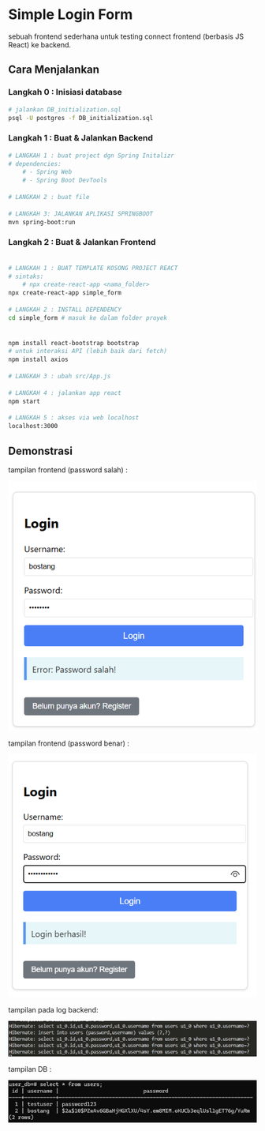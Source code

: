 # Simple Login Form

sebuah frontend sederhana untuk testing connect frontend (berbasis JS React) ke backend.

## Cara Menjalankan

### Langkah 0 : Inisiasi database

```bash
# jalankan DB_initialization.sql
psql -U postgres -f DB_initialization.sql
```

### Langkah 1 : Buat & Jalankan Backend

```bash
# LANGKAH 1 : buat project dgn Spring Initalizr
# dependencies:
    # - Spring Web
    # - Spring Boot DevTools

# LANGKAH 2 : buat file

# LANGKAH 3: JALANKAN APLIKASI SPRINGBOOT
mvn spring-boot:run
```

### Langkah 2 : Buat & Jalankan Frontend

```bash

# LANGKAH 1 : BUAT TEMPLATE KOSONG PROJECT REACT
# sintaks:
    # npx create-react-app <nama_folder>
npx create-react-app simple_form    

# LANGKAH 2 : INSTALL DEPENDENCY
cd simple_form # masuk ke dalam folder proyek


npm install react-bootstrap bootstrap
# untuk interaksi API (lebih baik dari fetch)
npm install axios

# LANGKAH 3 : ubah src/App.js

# LANGKAH 4 : jalankan app react
npm start

# LANGKAH 5 : akses via web localhost
localhost:3000
```

## Demonstrasi

tampilan frontend (password salah) :

![tampilan-frontend-demo-1](./img/tampilan-frontend-demo-1.png)

tampilan frontend (password benar) :

![tampilan-frontend-demo-2](./img/tampilan-frontend-demo-2.png)

tampilan pada log backend:

![tampilan-backend-demo](./img/tampilan-backend-demo.png)

tampilan DB :

![tampilan-db-demo](./img/tampilan-db-demo.png)